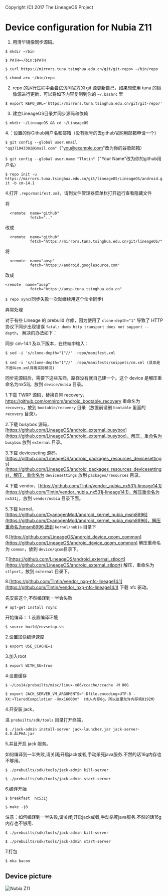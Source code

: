 Copyright (C) 2017 The LineageOS Project

Device configuration for Nubia Z11
==============
1. 用清华镜像同步源码。

```
$ mkdir ~/bin
```
```
$ PATH=~/bin:$PATH
```
```
$ curl https://mirrors.tuna.tsinghua.edu.cn/git/git-repo> ~/bin/repo
```
```
$ chmod a+x ~/bin/repo
```

2. repo 的运行过程中会尝试访问官方的 git 源更新自己，如果想使用 tuna 的镜像源进行更新，可以将如下内容复制到你的 ```~/.bashrc``` 里

```
$ export REPO_URL='https://mirrors.tuna.tsinghua.edu.cn/git/git-repo/'
```

3. 建立LineageOS目录并同步源码和依赖

```
$ mkdir ~/LineageOS && cd ~/LineageOS
```

4.：设置的你Github用户名和邮箱（没有账号的去github官网用邮箱申请一个）

```$ git config --global user.email "qq371043382@Gmail.com"```（"you@example.com"改为你的谷歌邮箱）

```$ git config --global user.name "Tlntin"```（"Your Name"改为你的github用户名）

```$ repo init -u https://mirrors.tuna.tsinghua.edu.cn/git/lineageOS/LineageOS/android.git -b cm-14.1```

4.打开 ```.repo/manifest.xml```，请到文件管理器菜单栏打开运行查看隐藏文件

将

```
  <remote  name="github"
           fetch=".."
```

改成

```
  <remote  name="github"
           fetch="https://mirrors.tuna.tsinghua.edu.cn/git/lineageOS/"
```

将

```
  <remote  name="aosp"
           fetch="https://android.googlesource.com"
```

改成

```
<remote  name="aosp"
           fetch="https://aosp.tuna.tsinghua.edu.cn"
```

```$ repo sync```(同步失败一次就继续用这个命令同步) 

异常处理

对于有些 Lineage 的 prebuild 仓库，因为使用了 ```clone-depth="1"``` 导致了 HTTP 协议下同步出现错误 ```fatal: dumb http transport does not support --depth```，
解决的办法如下：

同步 cm-14.1 及以下版本，在终端中输入：

```
$ sed -i 's/clone-depth="1"//' .repo/manifest.xml
```
```
$ sed -i 's/clone-depth="1"//' .repo/manifests/snippets/cm.xml (具体是不是叫cm.xml得看实际情况)
```

同步完源码后，需要下这些东西，路径没有就自己建一个。这个 device 是解压重命名为nx53j，放到 ```device/nubia``` 目录。

1.下载 TWRP 源码，替换自带 recovery，https://github.com/omnirom/android_bootable_recovery 
重命名为 ```recovery```，放到 ```bootable/recovery``` 目录（放置前请删 ```bootable``` 里面的 ```recovery``` 目录）。

2.下载 busybox 源码，[https://github.com/LineageOS/android_external_busybox](https://github.com/LineageOS/android_external_busybox)，解压，重命名为 ```busybox``` 放到 ```external``` 目录。

3.下载 deviceseting 源码，[https://github.com/LineageOS/android_packages_resources_devicesettings](https://github.com/LineageOS/android_packages_resources_devicesettings)，解压，重命名为 ```devicesettings``` 放到 ```packages/resources``` 目录。

4.下载 vendor，[https://github.com/Tlntin/vendor_nubia_nx531j-lineage14.1](https://github.com/Tlntin/vendor_nubia_nx531j-lineage14.1)，解压重命名为 ```nx531j```，放到 ```vendor/nubia``` 目录下面。

5.下载 kernel，[https://github.com/CyanogenMod/android_kernel_nubia_msm8996](https://github.com/CyanogenMod/android_kernel_nubia_msm8996)，解压重命名为msm8996,放到 ```kernel/nubia``` 目录下

6.[https://github.com/LineageOS/android_device_qcom_common](https://github.com/LineageOS/android_device_qcom_common) 解压重命名为 ```common```，放到 ```device/qcom```目录下。

7.[https://github.com/LineageOS/android_external_stlport](https://github.com/LineageOS/android_external_stlport)  解压，重命名为 ```stlport```，放到 ```external``` 目录下。

8.[https://github.com/Tlntin/vendor_nxp-nfc-lineage14.1](https://github.com/Tlntin/vendor_nxp-nfc-lineage14.1) 下载 nfc 驱动。

先安装这个,不然编译到一半会失败

```
# apt-get install rsync
```


 开始编译：
1.设置编译环境
```
$ source build/envsetup.sh
```

2.设置加快编译速度
```
$ export USE_CCACHE=1
 ```
 
3.加入root
```
$ export WITH_SU=true
```

4.设置缓存
```
$ ~/Los14/prebuilts/misc/linux-x86/ccache/ccache -M 80G
```
```
$ export JACK_SERVER_VM_ARGUMENTS="-Dfile.encoding=UTF-8 -XX:+TieredCompilation -Xmx16000m" （本人内存8g，所以这里允许内存填8192M）
```

4.开安装 jack，

进 ```prebuilts/sdk/tools``` 目录打开终端，
```
$ ./jack-admin install-server jack-launcher.jar jack-server-4.8.ALPHA.jar
```

5.并且开启 jack 服务。

如何编译到一半失败,请关闭j开启jack或者,手动杀死java服务.不然的话16g内存也不够用。
```
$ ./prebuilts/sdk/tools/jack-admin kill-server
```
```
$ ./prebuilts/sdk/tools/jack-admin start-server
```

6.编译开始
```
$ breakfast  nx531j
```
```
$ make -j8
```

注意：如何编译到一半失败,请关闭j开启jack或者,手动杀死java服务.不然的话16g内存也不够用.
```
$ ./prebuilts/sdk/tools/jack-admin kill-server
```
```
$ ./prebuilts/sdk/tools/jack-admin start-server
```

7.打包
```
$ mka bacon
```


## Device picture

![Nubia Z11](http://static.nubia.cn/product/z11/images/gallery/7.jpg "Nubia Z11 Standard Edition")
